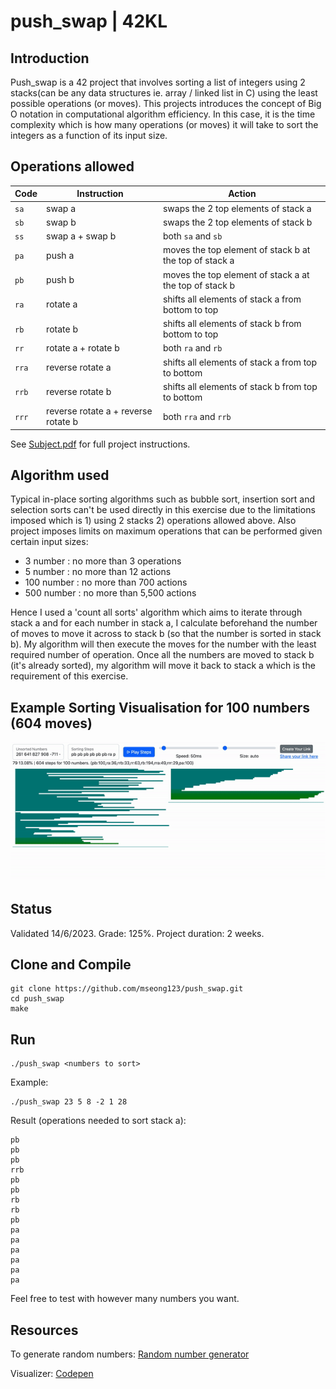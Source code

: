# push_swap | 42KL

## Introduction

Push_swap is a 42 project that involves sorting a list of integers using 2 stacks(can be any data structures ie. array / linked list in C) using the least possible operations (or moves). This projects introduces the concept of Big O notation in computational algorithm efficiency. In this case, it is the time complexity which is how many operations (or moves) it will take to sort the integers as a function of its input size. 

## Operations allowed

| Code  | Instruction                         | Action                                                 |
| ----- | ----------------------------------- | ------------------------------------------------------ |
| `sa`  | swap a                              | swaps the 2 top elements of stack a                    |
| `sb`  | swap b                              | swaps the 2 top elements of stack b                    |
| `ss`  | swap a + swap b                     | both `sa` and `sb`                                     |
| `pa`  | push a                              | moves the top element of stack b at the top of stack a |
| `pb`  | push b                              | moves the top element of stack a at the top of stack b |
| `ra`  | rotate a                            | shifts all elements of stack a from bottom to top      |
| `rb`  | rotate b                            | shifts all elements of stack b from bottom to top      |
| `rr`  | rotate a + rotate b                 | both `ra` and `rb`                                     |
| `rra` | reverse rotate a                    | shifts all elements of stack a from top to bottom      |
| `rrb` | reverse rotate b                    | shifts all elements of stack b from top to bottom      |
| `rrr` | reverse rotate a + reverse rotate b | both `rra` and `rrb`                                   |

See [Subject.pdf](https://github.com/mseong123/push_swap/blob/8458567d1fc504117fc06f64fe64f30c6b35ed86/en.subject.pdf) for full project instructions.

## Algorithm used

Typical in-place sorting algorithms such as bubble sort, insertion sort and selection sorts can't be used directly in this exercise due to the limitations imposed which is 1) using 2 stacks 2) operations allowed above. Also project imposes limits on maximum operations that can be performed given certain input sizes:

- 3 number : no more than 3 operations
- 5 number : no more than 12 actions
- 100 number : no more than 700 actions
- 500 number : no more than 5,500 actions

Hence I used a 'count all sorts' algorithm which aims to iterate through stack a and for each number in stack a, I calculate beforehand the number of moves to move it across to stack b (so that the number is sorted in stack b). My algorithm will then execute the moves for the number with the least required number of operation. Once all the numbers are moved to stack b (it's already sorted), my algorithm will move it back to stack a which is the requirement of this exercise.

## Example Sorting Visualisation for 100 numbers (604 moves)

![push_swap.gif](https://github.com/mseong123/push_swap/blob/5355e751f5c77db8662e59306913330655c91a01/push_swap.gif)

## Status

Validated 14/6/2023. Grade: 125%. Project duration: 2 weeks.

## Clone and Compile

```
git clone https://github.com/mseong123/push_swap.git
cd push_swap
make
```

## Run

```
./push_swap <numbers to sort>
```

Example:

```
./push_swap 23 5 8 -2 1 28
```

Result (operations needed to sort stack a):
```
pb
pb
pb
rrb
pb
pb
rb
rb
pb
pa
pa
pa
pa
pa
pa
```

Feel free to test with however many numbers you want.

## Resources

To generate random numbers:
[Random number generator](https://www.calculatorsoup.com/calculators/statistics/random-number-generator.php)

Visualizer:
[Codepen](https://codepen.io/ahkoh/full/bGWxmVz)



